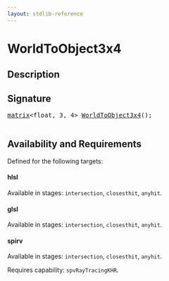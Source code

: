 ```yaml
---
layout: stdlib-reference
---
```


# WorldToObject3x4

## Description





## Signature 

<pre>
<a href="/stdlib-reference/types/matrix/index">matrix</a>&lt;<span class="code_keyword">float</span>, 3, 4&gt; <a href="/stdlib-reference/global-decls/WorldToObject3x4">WorldToObject3x4</a>();

</pre>

## Availability and Requirements

Defined for the following targets:

#### hlsl
Available in stages: `intersection`, `closesthit`, `anyhit`.

#### glsl
Available in stages: `intersection`, `closesthit`, `anyhit`.

#### spirv
Available in stages: `intersection`, `closesthit`, `anyhit`.

Requires capability: `spvRayTracingKHR`.


